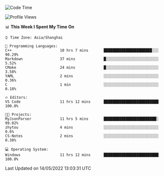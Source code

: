 <!--START_SECTION:waka-->
![Code Time](http://img.shields.io/badge/Code%20Time-16%20hrs%2041%20mins-blue)

![Profile Views](http://img.shields.io/badge/Profile%20Views-81-blue)

📊 **This Week I Spent My Time On** 

```text
⌚︎ Time Zone: Asia/Shanghai

💬 Programming Languages: 
C++                      10 hrs 7 mins       ██████████████████████░░░   90.29% 
Markdown                 37 mins             █░░░░░░░░░░░░░░░░░░░░░░░░   5.52% 
CMake                    24 mins             █░░░░░░░░░░░░░░░░░░░░░░░░   3.58% 
YAML                     2 mins              ░░░░░░░░░░░░░░░░░░░░░░░░░   0.36% 
C                        1 min               ░░░░░░░░░░░░░░░░░░░░░░░░░   0.18%

🔥 Editors: 
VS Code                  11 hrs 12 mins      █████████████████████████   100.0%

🐱‍💻 Projects: 
MyJsonParser             11 hrs 5 mins       ████████████████████████░   99.02% 
zhytou                   4 mins              ░░░░░░░░░░░░░░░░░░░░░░░░░   0.6% 
CS-Notes                 2 mins              ░░░░░░░░░░░░░░░░░░░░░░░░░   0.38%

💻 Operating System: 
Windows                  11 hrs 12 mins      █████████████████████████   100.0%

```


 Last Updated on 14/05/2022 13:03:31 UTC
<!--END_SECTION:waka-->